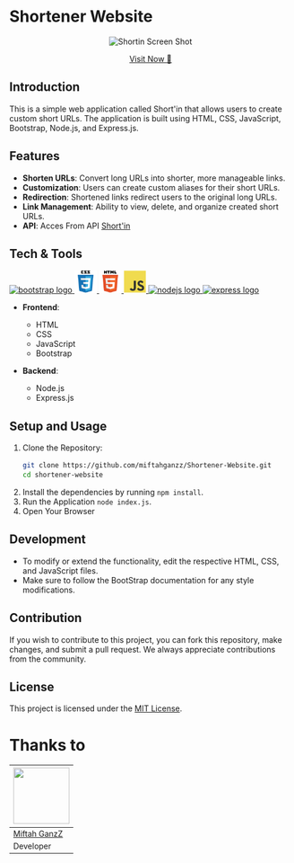 # Shortener Website

<p align="center">
  <img src="https://raw.githubusercontent.com/miftahganzz/Shortener-Website/main/public/assets/img/preview.png" alt="Shortin Screen Shot">
</p>

<p align="center">
<a href="https://shortin.my.id" target="_blank">Visit Now 🚀</a>
</p>

## Introduction

This is a simple web application called Short'in that allows users to create custom short URLs. The application is built using HTML, CSS, JavaScript, Bootstrap, Node.js, and Express.js.

## Features

- **Shorten URLs**: Convert long URLs into shorter, more manageable links.
- **Customization**: Users can create custom aliases for their short URLs.
- **Redirection**: Shortened links redirect users to the original long URLs.
- **Link Management**: Ability to view, delete, and organize created short URLs.
- **API**: Acces From API [Short'in](https://shortin.my.id/shortlink?url=)

## Tech & Tools
<p align="left"> <a href="https://getbootstrap.com" target="_blank" rel="noreferrer"> <img src="https://cdn.jsdelivr.net/gh/devicons/devicon/icons/bootstrap/bootstrap-original.svg" height="40" alt="bootstrap logo"  />
<img src="https://raw.githubusercontent.com/devicons/devicon/master/icons/css3/css3-original-wordmark.svg" alt="css3" width="40" height="40"/> </a> <a href="https://expressjs.com" target="_blank" rel="noreferrer">
<img src="https://raw.githubusercontent.com/devicons/devicon/master/icons/html5/html5-original-wordmark.svg" alt="html5" width="40" height="40"/> </a> <a href="https://www.java.com" target="_blank" rel="noreferrer">
<img src="https://raw.githubusercontent.com/devicons/devicon/master/icons/javascript/javascript-original.svg" alt="javascript" width="40" height="40"/> </a> <a href="https://www.mongodb.com/" target="_blank" rel="noreferrer"> <img src="https://cdn.jsdelivr.net/gh/devicons/devicon/icons/nodejs/nodejs-original.svg" height="40" alt="nodejs logo"  /> <img src="https://cdn.jsdelivr.net/gh/devicons/devicon/icons/express/express-original.svg" height="40" alt="express logo"  /> </a> </p>

- **Frontend**:
  - HTML
  - CSS
  - JavaScript
  - Bootstrap

- **Backend**:
  - Node.js
  - Express.js
  
## Setup and Usage

1. Clone the Repository:
   ``` bash
   git clone https://github.com/miftahganzz/Shortener-Website.git
   cd shortener-website
   ```
2. Install the dependencies by running `npm install`.
3. Run the Application `node index.js`.
4. Open Your Browser

## Development
* To modify or extend the functionality, edit the respective HTML, CSS, and JavaScript files.
* Make sure to follow the BootStrap documentation for any style modifications.

## Contribution

If you wish to contribute to this project, you can fork this repository, make changes, and submit a pull request. We always appreciate contributions from the community.

## License
This project is licensed under the [MIT License](LICENSE).

# Thanks to
<a href="https://github.com/miftahganzz"><img src="https://github.com/miftahganzz.png?size=100" width="100" height="100"></a> |
---|
[Miftah GanzZ](https://github.com/miftahganzz)  |
Developer |
